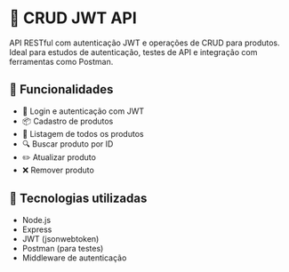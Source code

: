 # 🧩 CRUD JWT API

API RESTful com autenticação JWT e operações de CRUD para produtos. Ideal para estudos de autenticação, testes de API e integração com ferramentas como Postman.


## 📌 Funcionalidades

- 🔐 Login e autenticação com JWT
- 📦 Cadastro de produtos
- 📄 Listagem de todos os produtos
- 🔍 Buscar produto por ID
- ✏️ Atualizar produto
- ❌ Remover produto


## 🚀 Tecnologias utilizadas

- Node.js
- Express
- JWT (jsonwebtoken)
- Postman (para testes)
- Middleware de autenticação